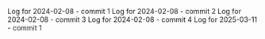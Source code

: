 Log for 2024-02-08 - commit 1
Log for 2024-02-08 - commit 2
Log for 2024-02-08 - commit 3
Log for 2024-02-08 - commit 4
Log for 2025-03-11 - commit 1
